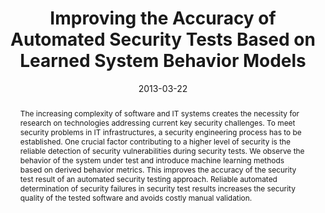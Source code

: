---
abstract: The increasing complexity of software and IT systems creates the necessity
  for research on technologies addressing current key security challenges. To meet
  security problems in IT infrastructures, a security engineering process has to be
  established. One crucial factor contributing to a higher level of security is the
  reliable detection of security vulnerabilities during security tests. We observe
  the behavior of the system under test and introduce machine learning methods based
  on derived behavior metrics. This improves the accuracy of the security test result
  of an automated security testing approach. Reliable automated determination of security
  failures in security test results increases the security quality of the tested software
  and avoids costly manual validation.
authors:
- Christian Schanes
- Florian Fankhauser
- Andreas Hübler
- Thomas Grechenig
date: '2013-03-22'
featured: false
links:
- name: Publik
  url: https://publik.tuwien.ac.at/showentry.php?ID=226090&lang=2
publication_types:
- '1'
publishDate: '2013-03-22'
specifics: 'Vortrag: The Fourth International Workshop on Security Testing (SECTEST
  2013), Luxembourg; 22.03.2013; in: "Proceedings of the Fourth International Workshop
  on Security Testing (SECTEST 2013)", IEEE, (2013).'
title: Improving the Accuracy of Automated Security Tests Based on Learned System
  Behavior Models
url_pdf: ''
---